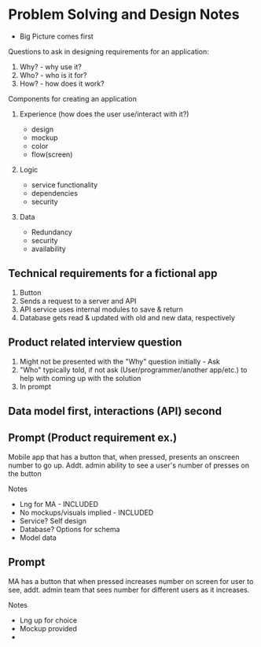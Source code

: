 # Problem Solving and Design Notes

* Big Picture comes first

Questions to ask in designing requirements for an application: 

1. Why? - why use it?
2. Who? - who is it for?
3. How? - how does it work?

Components for creating an application

1. Experience (how does the user use/interact with it?)
    * design
    * mockup
    * color
    * flow(screen)

2. Logic 
    * service functionality
    * dependencies
    * security
3. Data
    * Redundancy
    * security
    * availability

## Technical requirements for a fictional app

1. Button
2. Sends a request to a server and API
3. API service uses internal modules to save & return 
4. Database gets read & updated with old and new data, respectively





## Product related interview question

1. Might not be presented with the "Why" question initially - Ask
2. "Who" typically told, if not ask (User/programmer/another app/etc.) to help with coming up with the solution
3. In prompt



## Data model first, interactions (API) second





## Prompt (Product requirement ex.)

Mobile app that has a button that, when pressed, presents an onscreen number to go up. Addt. admin ability to see a user's number of presses on the button



Notes

* Lng for MA - INCLUDED
* No mockups/visuals implied - INCLUDED
* Service? Self design
* Database? Options for schema
* Model data

## Prompt

MA has a button that when pressed increases number on screen for user to see, addt. admin team that sees number for different users as it increases.

Notes 

* Lng up for choice
* Mockup provided
* 
